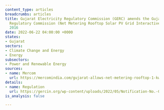 ```yaml
---
content_type: articles
breadcrumbs: articles
title: Gujarat Electricity Regulatory Commission (GERC) amends the Gujarat Electricity
  Regulatory Commission (Net Metering Rooftop Solar PV Grid Interactive Systems) Regulations,
  2016
date: 2022-06-22 04:00:00 +0000
states:
- Gujarat
sectors:
- Climate Change and Energy
- Energy
subsectors:
- Power and Renewable Energy
sources:
- name: Mercom
  url: https://mercomindia.com/gujarat-allows-net-metering-rooftop-1-kw-to-1-mw/
details:
- name: Regulation
  url: https://gercin.org/wp-content/uploads/2022/05/Notification-No.-02-of-2022.pdf
is_analysis: false

---
```

